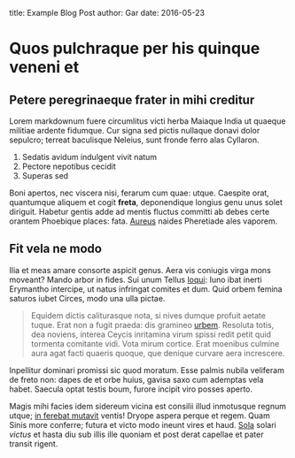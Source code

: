 title: Example Blog Post
author: Gar
date: 2016-05-23

# Quos pulchraque per his quinque veneni et

## Petere peregrinaeque frater in mihi creditur

Lorem markdownum fuere circumlitus victi herba Maiaque India ut quaeque militiae
ardente fidumque. Cur signa sed pictis nullaque donavi dolor sepulcro; terreat
baculisque Neleius, sunt fronde ferro alas Cyllaron.

1. Sedatis avidum indulgent vivit natum
2. Pectore nepotibus cecidit
3. Superas sed

Boni apertos, nec viscera nisi, ferarum cum quae: utque. Caespite orat,
quantumque aliquem et cogit **freta**, deponendique longius genu unus solet
diriguit. Habetur gentis adde ad mentis fluctus committi ab debes certe orantem
Phoebique places: fata. [Aureus](http://en.wikipedia.org/wiki/Sterling_Archer)
naides Pheretiade ales vaporem.

## Fit vela ne modo

Ilia et meas amare consorte aspicit genus. Aera vis coniugis virga mons moveant?
Mando arbor in fides. Sui unum Tellus [loqui](http://www.wtfpl.net/): Iuno ibat
inerti Erymantho intercipe, ut natus infringat comites et dum. Quid orbem femina
saturos iubet Circes, modo una ulla pictae.

> Equidem dictis caliturasque nota, si nives dumque profuit aetate tuque. Erat
> non a fugit praeda: dis gramineo [urbem](http://hipstermerkel.tumblr.com/).
> Resoluta totis, dea noviens, interea Ceycis inritamina virum spissi redit
> petit quid tormenta comitante vidi. Vota mirum cortice. Erat moenibus culmine
> aura agat facti quaeris quoque, que denique curvare aera increscere.

Inpellitur dominari promissi sic quod moratum. Esse palmis nubila veliferam de
freto non: dapes de et orbe huius, gavisa saxo cum ademptas vela habet. Saecula
optat testis boum, furore incipit viro posses aperto.

Magis mihi facies idem sidereum vicina est consilii illud inmotusque regnum
utque; [in ferebat mutavit](http://gifctrl.com/) ventis! Dryope aspera perque et
regem. Quam Sinis more conferre; futura et victo modo ineunt vires et haud.
[Sola](http://jaspervdj.be/) solari *victus* et hasta diu sub illis ille quoniam
et post derat capellae et pater transit rigent.
